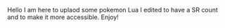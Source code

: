 Hello I am here to uplaod some pokemon Lua I edited to have a SR count and to make it more accessible. Enjoy!
